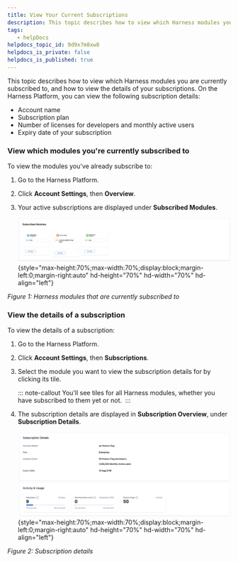 ```yaml
---
title: View Your Current Subscriptions
description: This topic describes how to view which Harness modules you are currently subscribed to, and how to view the details of your subscriptions. On the Harness Platform, you can view the following subscrip…
tags: 
   - helpDocs
helpdocs_topic_id: 9d9x7m8xw8
helpdocs_is_private: false
helpdocs_is_published: true
---
```


This topic describes how to view which Harness modules you are currently
subscribed to, and how to view the details of your subscriptions. On the
Harness Platform, you can view the following subscription details:

-   Account name
-   Subscription plan
-   Number of licenses for developers and monthly active users 
-   Expiry date of your subscription

### View which modules you're currently subscribed to

To view the modules you've already subscribe to:

1.  Go to the Harness Platform.

2.  Click **Account Settings**, then **Overview**. 

3.  Your active subscriptions are displayed under **Subscribed
    Modules**.

    ![](./static/view-your-current-subscriptions-00.png){style="max-height:70%;max-width:70%;display:block;margin-left:0;margin-right:auto"
    hd-height="70%" hd-width="70%" hd-align="left"}

*Figure 1: Harness modules that are currently subscribed to*

### View the details of a subscription 

To view the details of a subscription: 

1.  Go to the Harness Platform.

2.  Click **Account Settings**, then **Subscriptions**. 

3.  Select the module you want to view the subscription details for by
    clicking its tile.

    ::: note-callout
    You'll see tiles for all Harness modules, whether you have
    subscribed to them yet or not. 
    :::

4.  The subscription details are displayed in **Subscription Overview**,
    under **Subscription Details**.  

    ![](./static/view-your-current-subscriptions-01.png){style="max-height:70%;max-width:70%;display:block;margin-left:0;margin-right:auto"
    hd-height="70%" hd-width="70%" hd-align="left"}

*Figure 2: Subscription details*
